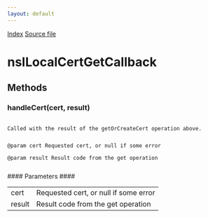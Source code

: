 ```yaml
---
layout: default
---
```

<div id='links'><a href="../index.html">Index</a>
<a href="http://dxr.mozilla.org/mozilla-central/source/toolkit/devtools/security/nsILocalCertService.idl">Source file</a>
</div>

# nsILocalCertGetCallback #

## Methods ##

### handleCert(cert, result) ###
<code>  
Called with the result of the getOrCreateCert operation above.  
  
@param cert   Requested cert, or null if some error  
@param result Result code from the get operation  
  
</code>
#### Parameters ####

<table>

<tr>
<td>cert</td>
<td>Requested cert, or null if some error  
</td>
</tr>

<tr>
<td>result</td>
<td>Result code from the get operation  
</td>
</tr>

</table>
